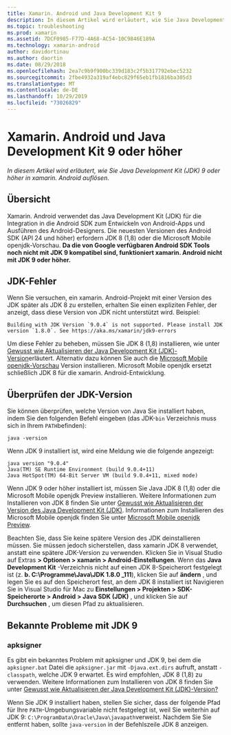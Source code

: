 ```yaml
---
title: Xamarin. Android und Java Development Kit 9
description: In diesem Artikel wird erläutert, wie Sie Java Development Kit (JDK) 9 oder höher in xamarin. Android auflösen.
ms.topic: troubleshooting
ms.prod: xamarin
ms.assetid: 7DCF0985-F77D-4A68-AC54-10C9846E189A
ms.technology: xamarin-android
author: davidortinau
ms.author: daortin
ms.date: 08/29/2018
ms.openlocfilehash: 2ea7c9b9f900bc339d183c2f5b317792ebec5232
ms.sourcegitcommit: 2fbe4932a319af4ebc829f65eb1fb1816ba305d3
ms.translationtype: MT
ms.contentlocale: de-DE
ms.lasthandoff: 10/29/2019
ms.locfileid: "73026829"
---
```

# <a name="xamarinandroid-and-java-development-kit-9-or-later"></a>Xamarin. Android und Java Development Kit 9 oder höher

_In diesem Artikel wird erläutert, wie Sie Java Development Kit (JDK) 9 oder höher in xamarin. Android auflösen._

## <a name="overview"></a>Übersicht

Xamarin. Android verwendet das Java Development Kit (JDK) für die Integration in die Android SDK zum Entwickeln von Android-Apps und Ausführen des Android-Designers. Die neuesten Versionen des Android SDK (API 24 und höher) erfordern JDK 8 (1,8) oder die Microsoft Mobile openjdk-Vorschau. **Da die von Google verfügbaren Android SDK Tools noch nicht mit JDK 9 kompatibel sind, funktioniert xamarin. Android nicht mit JDK 9 oder höher.**

## <a name="jdk-errors"></a>JDK-Fehler

Wenn Sie versuchen, ein xamarin. Android-Projekt mit einer Version des JDK später als JDK 8 zu erstellen, erhalten Sie einen expliziten Fehler, der anzeigt, dass diese Version von JDK nicht unterstützt wird. Beispiel:

```shell
Building with JDK Version `9.0.4` is not supported. Please install JDK version `1.8.0`. See https://aka.ms/xamarin/jdk9-errors
```

Um diese Fehler zu beheben, müssen Sie JDK 8 (1,8) installieren, wie unter [Gewusst wie Aktualisieren der Java Development Kit (JDK)-Version](~/android/troubleshooting/questions/update-jdk.md)erläutert.
Alternativ dazu können Sie auch die [Microsoft Mobile openjdk-Vorschau](~/android/get-started/installation/openjdk.md) Version installieren. Microsoft Mobile openjdk ersetzt schließlich JDK 8 für die xamarin. Android-Entwicklung.

## <a name="checking-the-jdk-version"></a>Überprüfen der JDK-Version

Sie können überprüfen, welche Version von Java Sie installiert haben, indem Sie den folgenden Befehl eingeben (das JDK-`bin` Verzeichnis muss sich in Ihrem `PATH`befinden):

```shell
java -version
```

Wenn JDK 9 installiert ist, wird eine Meldung wie die folgende angezeigt:

```shell
java version "9.0.4"
Java(TM) SE Runtime Environment (build 9.0.4+11)
Java HotSpot(TM) 64-Bit Server VM (build 9.0.4+11, mixed mode)
```

Wenn JDK 9 oder höher installiert ist, müssen Sie Java JDK 8 (1,8) oder die Microsoft Mobile openjdk Preview installieren. Weitere Informationen zum Installieren von JDK 8 finden Sie unter [Gewusst wie Aktualisieren der Version des Java Development Kit (JDK)](~/android/troubleshooting/questions/update-jdk.md). Informationen zum Installieren des Microsoft Mobile openjdk finden Sie unter [Microsoft Mobile openjdk Preview](~/android/get-started/installation/openjdk.md).

Beachten Sie, dass Sie keine spätere Version des JDK deinstallieren müssen. Sie müssen jedoch sicherstellen, dass xamarin JDK 8 verwendet, anstatt eine spätere JDK-Version zu verwenden. Klicken Sie in Visual Studio auf Extras **> Optionen > xamarin > Android-Einstellungen**. Wenn das **Java Development Kit** -Verzeichnis nicht auf einen JDK 8-Speicherort festgelegt ist (z. **b. C:\\Programme\\Java\\JDK 1.8.0 _111**), klicken Sie auf **ändern** , und legen Sie es auf den Speicherort fest, an dem JDK 8 installiert ist Navigieren Sie in Visual Studio für Mac zu **Einstellungen > Projekten > SDK-Speicherorte > Android > Java SDK (JDK)** , und klicken Sie auf **Durchsuchen** , um diesen Pfad zu aktualisieren.

## <a name="known-issues-with-jdk-9"></a>Bekannte Probleme mit JDK 9

### <a name="apksigner"></a>apksigner

Es gibt ein bekanntes Problem mit apksigner und JDK 9, bei dem die `apksigner.bat` Datei die `apksigner.jar` mit `-Djava.ext.dirs` aufruft, anstatt `-classpath`, welche JDK 9 erwartet. Es wird empfohlen, JDK 8 (1,8) zu verwenden. Weitere Informationen zum Installieren von JDK 8 finden Sie unter [Gewusst wie Aktualisieren der Java Development Kit (JDK)-Version?](~/android/troubleshooting/questions/update-jdk.md)

Wenn Sie JDK 9 installiert haben, stellen Sie sicher, dass der folgende Pfad für Ihre `PATH`-Umgebungsvariable nicht festgelegt ist, weil Sie weiterhin auf JDK 9: `C:\ProgramData\Oracle\Java\javapath`verweist. Nachdem Sie Sie entfernt haben, sollte `java-version` in der Befehlszeile JDK 8 anzeigen.
